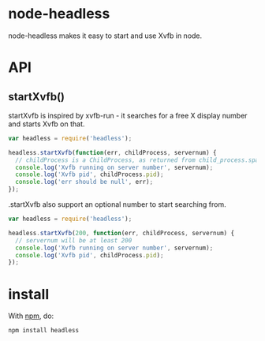 node-headless
=========

node-headless makes it easy to start and use Xvfb in node.

API
=======

startXvfb()
----------

startXvfb is inspired by xvfb-run - it searches for a free X display number and starts Xvfb on that.

````javascript
var headless = require('headless');

headless.startXvfb(function(err, childProcess, servernum) {
  // childProcess is a ChildProcess, as returned from child_process.spawn()
  console.log('Xvfb running on server number', servernum);
  console.log('Xvfb pid', childProcess.pid);
  console.log('err should be null', err);
});
````

.startXvfb also support an optional number to start searching from.

````javascript
var headless = require('headless');

headless.startXvfb(200, function(err, childProcess, servernum) {
  // servernum will be at least 200
  console.log('Xvfb running on server number', servernum);
  console.log('Xvfb pid', childProcess.pid);
});
````

install
=======

With [npm](http://npmjs.org), do:

    npm install headless